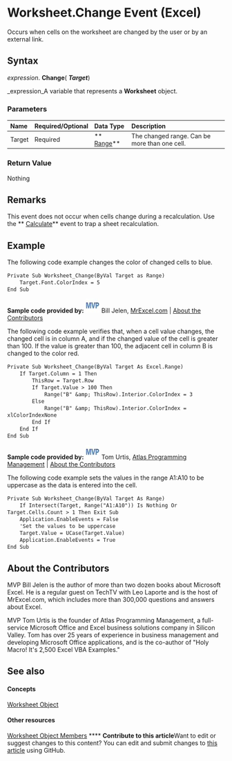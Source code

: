 
# Worksheet.Change Event (Excel)

Occurs when cells on the worksheet are changed by the user or by an external link.


## Syntax

 _expression_. **Change**( **_Target_**)

 _expression_A variable that represents a  **Worksheet** object.


### Parameters



|**Name**|**Required/Optional**|**Data Type**|**Description**|
|:-----|:-----|:-----|:-----|
|Target|Required| ** [Range](b8207778-0dcc-4570-1234-f130532cc8cd.md)**|The changed range. Can be more than one cell.|

### Return Value

Nothing


## Remarks

This event does not occur when cells change during a recalculation. Use the  ** [Calculate](5510a6e9-5038-9bd2-8f7b-aa75427f48d4.md)** event to trap a sheet recalculation.


## Example

The following code example changes the color of changed cells to blue.


```
Private Sub Worksheet_Change(ByVal Target as Range) 
    Target.Font.ColorIndex = 5 
End Sub
```



 **Sample code provided by:**
![MVP Contributor](images/odc_OfficeTA_33px_MVPContrib.jpg) Bill Jelen, [MrExcel.com](http://www.mrexcel.com/) | [About the Contributors](d9e11d08-41ba-f0a8-dc55-6c6cd4e76dd0.md#AboutContributor)

The following code example verifies that, when a cell value changes, the changed cell is in column A, and if the changed value of the cell is greater than 100. If the value is greater than 100, the adjacent cell in column B is changed to the color red.




```
Private Sub Worksheet_Change(ByVal Target As Excel.Range) 
    If Target.Column = 1 Then 
        ThisRow = Target.Row 
        If Target.Value > 100 Then 
            Range("B" &amp; ThisRow).Interior.ColorIndex = 3 
        Else 
            Range("B" &amp; ThisRow).Interior.ColorIndex = xlColorIndexNone 
        End If 
    End If 
End Sub
```



 **Sample code provided by:**
![MVP Contributor](images/odc_OfficeTA_33px_MVPContrib.jpg) Tom Urtis, [Atlas Programming Management](http://www.atlaspm.com/) | [About the Contributors](d9e11d08-41ba-f0a8-dc55-6c6cd4e76dd0.md#AboutContributor)

The following code example sets the values in the range A1:A10 to be uppercase as the data is entered into the cell.




```
Private Sub Worksheet_Change(ByVal Target As Range)
    If Intersect(Target, Range("A1:A10")) Is Nothing Or Target.Cells.Count > 1 Then Exit Sub
    Application.EnableEvents = False
    'Set the values to be uppercase
    Target.Value = UCase(Target.Value)
    Application.EnableEvents = True
End Sub
```


## About the Contributors
<a name="AboutContributor"> </a>

MVP Bill Jelen is the author of more than two dozen books about Microsoft Excel. He is a regular guest on TechTV with Leo Laporte and is the host of MrExcel.com, which includes more than 300,000 questions and answers about Excel. 

MVP Tom Urtis is the founder of Atlas Programming Management, a full-service Microsoft Office and Excel business solutions company in Silicon Valley. Tom has over 25 years of experience in business management and developing Microsoft Office applications, and is the co-author of "Holy Macro! It's 2,500 Excel VBA Examples." 


## See also
<a name="AboutContributor"> </a>


#### Concepts


 [Worksheet Object](182b705e-854a-81cc-a4b0-59b942de55ae.md)
#### Other resources


 [Worksheet Object Members](f8c1afea-1a1c-f5e4-37e3-52c434c8c157.md)
****   **Contribute to this article**Want to edit or suggest changes to this content? You can edit and submit changes to  [this article](https://github.com/jhershey00/VBA_Excel_Test/OpenXMLCon/articles/d9e11d08-41ba-f0a8-dc55-6c6cd4e76dd0.md) using GitHub.

